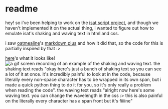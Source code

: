 # readme

hey! so i've been helping to work on the [isat script project](https://github.com/felikatze/isat-script-project), and though we haven't implemented it on the actual thing, i wanted to figure out how to emulate isat's shaking and waving text in html and css.

i saw [oatmealine](https://oat.zone)'s [markdown plus](https://oat.zone/markdown-plus) and how it did that, so the code for this is partially inspired by that :>

[here](https://goldstargloww.github.io/shaking-waving-text/)'s what it looks like!
![a gif screen recording of an example of the shaking and waving text. the shaking text reads "okay here's just a bunch of shaking text so you can see a lot of it at once. it's incredibly painful to look at in the code, because literally every non-space character has to be wrapped in its own span, but i made a quick python thing to do it for you, so it's only really a problem when reading the code". the waving text reads "alright now here's some waving text. you can change the wavelength in the css :> this is also painful on the literally every character has a span front but it's fiiiine"](https://github.com/user-attachments/assets/9a1c9c32-dc83-459b-bea8-2931b59a425a)
